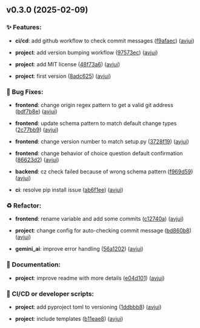## v0.3.0 (2025-02-09)

### :sparkles: Features:

- **ci/cd**: add github workflow to check commit messages ([f9afaec](https://github.com/avjui/cz_gemini/commit/f9afaec2469b5d6141f0fb424eb9957be0c07fea)) ([avjui](https://github.com/avjui))
 
- **project**: add version bumping workflow ([97573ec](https://github.com/avjui/cz_gemini/commit/97573ec0778f654a1ea2147c61e2d0c63891c035)) ([avjui](https://github.com/avjui))
 
- **project**: add MIT license ([48f73a6](https://github.com/avjui/cz_gemini/commit/48f73a6db295a56c6991b97a422a10c1cfc20dbc)) ([avjui](https://github.com/avjui))
 
- **project**: first version ([8adc625](https://github.com/avjui/cz_gemini/commit/8adc625f0da7ed1eb9201af5c4671ec97e9326e8)) ([avjui](https://github.com/avjui))
 

### :bug: Bug Fixes:

- **frontend**: change origin regex pattern to get a valid git address ([bdf7b8e](https://github.com/avjui/cz_gemini/commit/bdf7b8ee7f0631722f34d8171abde0f2cc56254e)) ([avjui](https://github.com/avjui))
 
- **frontend**: update schema pattern to match default change types ([2c77bb9](https://github.com/avjui/cz_gemini/commit/2c77bb9bacc85584985adaf3bde43c84ce6016e2)) ([avjui](https://github.com/avjui))
 
- **frontend**: change version number to match setup.py ([3728f19](https://github.com/avjui/cz_gemini/commit/3728f19fcba3f67ccb240f0fd45556cbe5ae379d)) ([avjui](https://github.com/avjui))
 
- **frontend**: change behavior of choice question default confirmation ([86623d2](https://github.com/avjui/cz_gemini/commit/86623d2390487ad236a567dce8acdef252368ff1)) ([avjui](https://github.com/avjui))
 
- **backend**: cz check failed because of wrong schema pattern ([f969d59](https://github.com/avjui/cz_gemini/commit/f969d5992763a3485bcc72af6c0431246474a629)) ([avjui](https://github.com/avjui))
 
- **ci**: resolve pip install issue ([ab6f1ee](https://github.com/avjui/cz_gemini/commit/ab6f1eeec69449f7bd19007852962ee4c7ba8775)) ([avjui](https://github.com/avjui))
 

### :recycle: Refactor:

- **frontend**: rename variable and add some commits ([c12740a](https://github.com/avjui/cz_gemini/commit/c12740af4fb882f5ee66c4dc9ff0c37b537b0e2b)) ([avjui](https://github.com/avjui))
 
- **project**: change config for auto-checking commit message ([bd860b8](https://github.com/avjui/cz_gemini/commit/bd860b84aa7cc1bb2b6e4c27dec64bcfb4699e78)) ([avjui](https://github.com/avjui))
 
- **gemini_ai**: improve error handling ([56a1202](https://github.com/avjui/cz_gemini/commit/56a12020f042df65d035545a2bdb56c0d5ecef31)) ([avjui](https://github.com/avjui))
 

### :memo: Documentation:

- **project**: improve readme with more details ([e04d101](https://github.com/avjui/cz_gemini/commit/e04d101226d482378731f43847aa1c8f82b0faec)) ([avjui](https://github.com/avjui))
 

### :construction_worker: CI/CD or developer scripts:

- **project**: add pyproject toml to versioning ([1ddbbb8](https://github.com/avjui/cz_gemini/commit/1ddbbb83f58cd74b988fa8092cbc5f8e44efd4a9)) ([avjui](https://github.com/avjui))
 
- **project**: include templates ([b11eae8](https://github.com/avjui/cz_gemini/commit/b11eae83bfc3735ba72f7f0ce4d110577d554b7c)) ([avjui](https://github.com/avjui))
 
